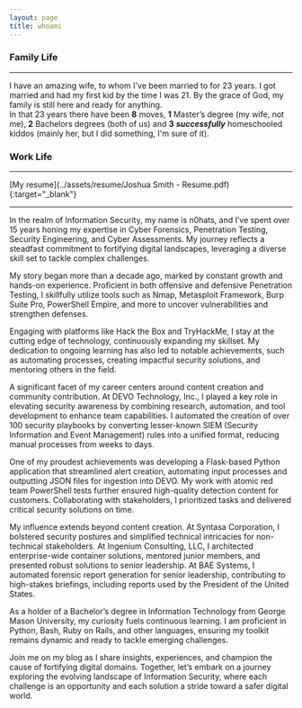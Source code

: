 ```yaml
---
layout: page
title: whoami
---
```



### Family Life
<hr />

I have an amazing wife, to whom I've been married to for 23 years.  I got married and had my first kid by the time I was 21.  By the grace of God, my family is still here and ready for anything.  
In that 23 years there have been **8** moves, **1** Master’s degree (my wife, not me), **2** Bachelors degrees (both of us) and **3** ***successfully*** homeschooled kiddos (mainly her, but I did something, I'm sure of it).


### Work Life
<hr />
[My resume](../assets/resume/Joshua Smith - Resume.pdf){:target="_blank"}
<hr />
In the realm of Information Security, my name is n0hats, and I’ve spent over 15 years honing my expertise in Cyber Forensics, Penetration Testing, Security Engineering, and Cyber Assessments. My journey reflects a steadfast commitment to fortifying digital landscapes, leveraging a diverse skill set to tackle complex challenges.  

My story began more than a decade ago, marked by constant growth and hands-on experience. Proficient in both offensive and defensive Penetration Testing, I skillfully utilize tools such as Nmap, Metasploit Framework, Burp Suite Pro, PowerShell Empire, and more to uncover vulnerabilities and strengthen defenses.  

Engaging with platforms like Hack the Box and TryHackMe, I stay at the cutting edge of technology, continuously expanding my skillset. My dedication to ongoing learning has also led to notable achievements, such as automating processes, creating impactful security solutions, and mentoring others in the field.  

A significant facet of my career centers around content creation and community contribution. At DEVO Technology, Inc., I played a key role in elevating security awareness by combining research, automation, and tool development to enhance team capabilities. I automated the creation of over 100 security playbooks by converting lesser-known SIEM (Security Information and Event Management) rules into a unified format, reducing manual processes from weeks to days.  

One of my proudest achievements was developing a Flask-based Python application that streamlined alert creation, automating input processes and outputting JSON files for ingestion into DEVO. My work with atomic red team PowerShell tests further ensured high-quality detection content for customers. Collaborating with stakeholders, I prioritized tasks and delivered critical security solutions on time.  

My influence extends beyond content creation. At Syntasa Corporation, I bolstered security postures and simplified technical intricacies for non-technical stakeholders. At Ingenium Consulting, LLC, I architected enterprise-wide container solutions, mentored junior members, and presented robust solutions to senior leadership. At BAE Systems, I automated forensic report generation for senior leadership, contributing to high-stakes briefings, including reports used by the President of the United States.  

As a holder of a Bachelor’s degree in Information Technology from George Mason University, my curiosity fuels continuous learning. I am proficient in Python, Bash, Ruby on Rails, and other languages, ensuring my toolkit remains dynamic and ready to tackle emerging challenges.  

Join me on my blog as I share insights, experiences, and champion the cause of fortifying digital domains. Together, let’s embark on a journey exploring the evolving landscape of Information Security, where each challenge is an opportunity and each solution a stride toward a safer digital world.
